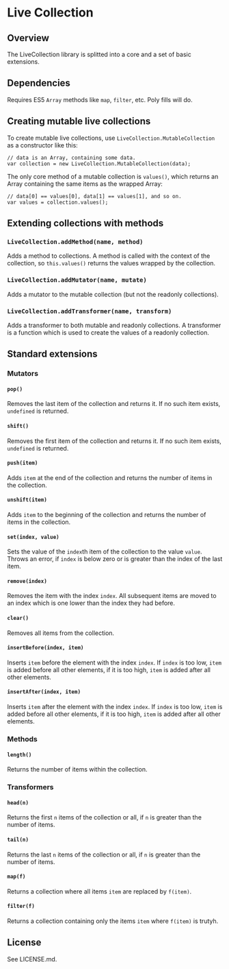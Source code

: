 Live Collection
===============

Overview
--------

The LiveCollection library is splitted into a core and a set of basic
extensions.

Dependencies
------------

Requires ES5 `Array` methods like `map`, `filter`, etc. Poly fills will do.

Creating mutable live collections
---------------------------------

To create mutable live collections, use `LiveCollection.MutableCollection` as
a constructor like this:

    // data is an Array, containing some data.
    var collection = new LiveCollection.MutableCollection(data);

The only core method of a mutable collection is `values()`, which returns an
Array containing the same items as the wrapped Array:

    // data[0] == values[0], data[1] == values[1], and so on.
    var values = collection.values();

Extending collections with methods
----------------------------------

### `LiveCollection.addMethod(name, method)`

Adds a method to collections. A method is called with the context of the
collection, so `this.values()` returns the values wrapped by the collection.

### `LiveCollection.addMutator(name, mutate)`

Adds a mutator to the mutable collection (but not the readonly collections).

### `LiveCollection.addTransformer(name, transform)`

Adds a transformer to both mutable and readonly collections. A transformer is
a function which is used to create the values of a readonly collection.

Standard extensions
-------------------

### Mutators

#### `pop()`

Removes the last item of the collection and returns it. If no such item
exists, `undefined` is returned.

#### `shift()`

Removes the first item of the collection and returns it. If no such item
exists, `undefined` is returned.

#### `push(item)`

Adds `item` at the end of the collection and returns the number of items in
the collection.

#### `unshift(item)`

Adds `item` to the beginning of the collection and returns the number of items
in the collection.

#### `set(index, value)`

Sets the value of the `index`th item of the collection to the value `value`.
Throws an error, if `index` is below zero or is greater than the index of the
last item.

#### `remove(index)`

Removes the item with the index `index`. All subsequent items are moved to an
index which is one lower than the index they had before.

#### `clear()`

Removes all items from the collection.

#### `insertBefore(index, item)`

Inserts `item` before the element with the index `index`. If `index` is too
low, `item` is added before all other elements, if it is too high, `item` is
added after all other elements.

#### `insertAfter(index, item)`

Inserts `item` after the element with the index `index`. If `index` is too
low, `item` is added before all other elements, if it is too high, `item` is
added after all other elements.

### Methods

#### `length()`

Returns the number of items within the collection.

### Transformers

#### `head(n)`

Returns the first `n` items of the collection or all, if `n` is greater than
the number of items.

#### `tail(n)`

Returns the last `n` items of the collection or all, if `n` is greater than
the number of items.

#### `map(f)`

Returns a collection where all items `item` are replaced by `f(item)`.

#### `filter(f)`

Returns a collection containing only the items `item` where `f(item)` is
trutyh.

License
-------

See LICENSE.md.


